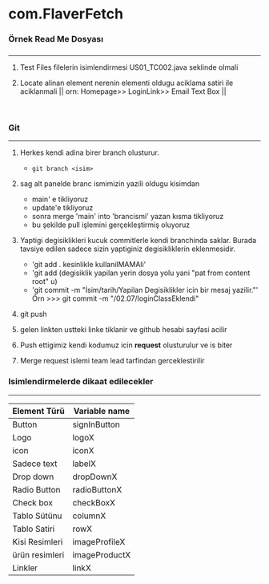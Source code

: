 # com.FlaverFetch
### Örnek Read Me Dosyası
### 
***

1. Test Files filelerin isimlendirmesi US01_TC002.java seklinde olmali

2. Locate alinan element nerenin elementi oldugu aciklama satiri ile aciklanmali
   || orn:  Homepage>> LoginLink>> Email Text Box ||

<br/>

### Git
***
1. Herkes kendi adina birer branch olusturur.
    * `git branch <isim>`

2. sag alt panelde branc ismimizin yazili oldugu kisimdan
    * main' e tikliyoruz
    * update'e tikliyoruz
    * sonra merge 'main' into 'brancismi' yazan kısma tikliyoruz
    * bu şekilde pull işlemini gerçekleştirmiş oluyoruz

3. Yaptigi degisiklikleri kucuk commitlerle kendi branchinda saklar. Burada tavsiye edilen sadece sizin yaptiginiz degisikliklerin eklenmesidir.
    * 'git add . kesinlikle kullanilMAMAli'
    * 'git add (degisiklik yapilan yerin  dosya yolu yani "pat from content root" u)
    * 'git commit -m "İsim/tarih/Yapilan Degisiklikler icin bir mesaj yazilir."'
      Örn >>> git commit -m "<Kendi isminiz>/02.07/loginClassEklendi"
4. git push

5. gelen linkten ustteki linke tiklanir ve github hesabi sayfasi acilir

6. Push ettigimiz kendi kodumuz icin **request** olusturulur ve is biter

7. Merge request islemi team lead tarfindan gerceklestirilir


### Isimlendirmelerde dikaat edilecekler
***
| Element Türü   | Variable name |
|----------------|--------------|
| Button         | signInButton |    
| Logo           | logoX         |
| icon           | iconX        |
| Sadece text    | labelX       |
| Drop down      | dropDownX    |
| Radio Button   | radioButtonX |
| Check box      | checkBoxX    |
| Tablo Sütünu   | columnX      |
| Tablo Satiri   | rowX         |
| Kisi Resimleri | imageProfileX |
| ürün resimleri | imageProductX |
| Linkler        | linkX        |
